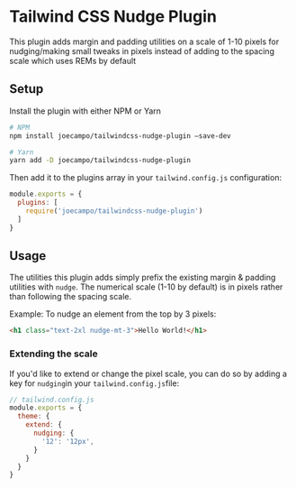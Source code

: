 # Tailwind CSS Nudge Plugin
This plugin adds margin and padding utilities on a scale of 1-10 pixels for nudging/making small tweaks in pixels instead of adding to the spacing scale which uses REMs by default

## Setup
Install the plugin with either NPM or Yarn

```bash
# NPM
npm install joecampo/tailwindcss-nudge-plugin —save-dev

# Yarn
yarn add -D joecampo/tailwindcss-nudge-plugin
```

Then add it to the plugins array in your `tailwind.config.js` configuration:

```javascript
module.exports = {
  plugins: [
    require('joecampo/tailwindcss-nudge-plugin')
  ]
}
```

## Usage
The utilities this plugin adds simply prefix the existing margin & padding utilities with `nudge`. The numerical scale (1-10 by default) is in pixels rather than following the spacing scale.

Example: To nudge an element from the top by 3 pixels:

```html
<h1 class="text-2xl nudge-mt-3">Hello World!</h1>
```

### Extending the scale

If you'd like to extend or change the pixel scale, you can do so by adding a key for `nudging`in your `tailwind.config.js`file:

```javascript
// tailwind.config.js
module.exports = {
  theme: {
    extend: {
      nudging: {
        '12': '12px',
      }
    }
  }
}
```
